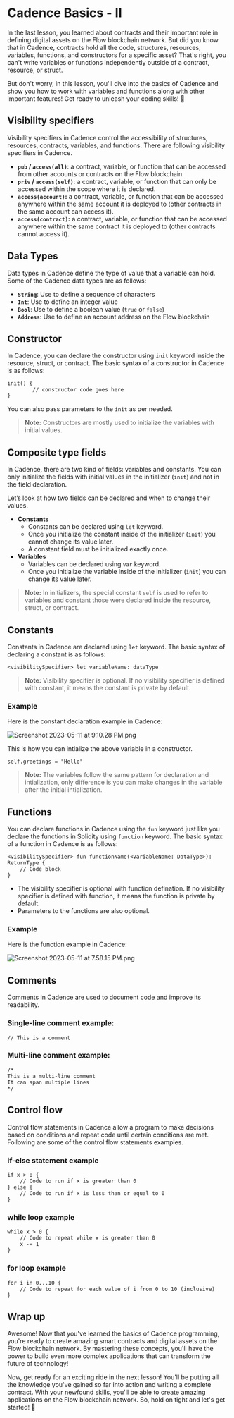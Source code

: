 # Cadence Basics - II

In the last lesson, you learned about contracts and their important role in defining digital assets on the Flow blockchain network. But did you know that in Cadence, contracts hold all the code, structures, resources, variables, functions, and constructors for a specific asset? That's right, you can't write variables or functions independently outside of a contract, resource, or struct.

But don't worry, in this lesson, you'll dive into the basics of Cadence and show you how to work with variables and functions along with other important features! Get ready to unleash your coding skills! 🚀

## Visibility specifiers

Visibility specifiers in Cadence control the accessibility of structures, resources, contracts, variables, and functions. There are following visibility specifiers in Cadence.

- **`pub` / `access(all)`**: a contract, variable, or function that can be accessed from other accounts or contracts on the Flow blockchain.
- **`priv` / `access(self)`**: a contract, variable, or function that can only be accessed within the scope where it is declared.
- **`access(account)`:** a contract, variable, or function that can be accessed anywhere within the same account it is deployed to (other contracts in the same account can access it).
- **`access(contract)`:** a contract, variable, or function that can be accessed anywhere within the same contract it is deployed to (other contracts cannot access it).

## Data Types

Data types in Cadence define the type of value that a variable can hold. Some of the Cadence data types are as follows:

- **`String`**: Use to define a sequence of characters
- **`Int`**: Use to define an integer value
- **`Bool`**: Use to define a boolean value (`true` or `false`)
- **`Address`**: Use to define an account address on the Flow blockchain

## Constructor

In Cadence, you can declare the constructor using `init` keyword inside the resource, struct, or contract. The basic syntax of a constructor in Cadence is as follows:

```
init() {
		// constructor code goes here
}
```

You can also pass parameters to the `init` as per needed.

> **Note:** Constructors are mostly used to initialize the variables with initial values.

## Composite type fields

In Cadence, there are two kind of fields: variables and constants. You can only initialize the fields with initial values in the initializer (`init`) and not in the field declaration.

Let’s look at how two fields can be declared and when to change their values.

- **Constants**
  - Constants can be declared using `let` keyword.
  - Once you initialize the constant inside of the initializer (`init`) you cannot change its value later.
  - A constant field must be initialized exactly once.
- **Variables**
  - Variables can be declared using `var` keyword.
  - Once you initialize the variable inside of the initializer (`init`) you can change its value later.

> **Note:** In initializers, the special constant `self` is used to refer to variables and constant those were declared inside the resource, struct, or contract.

## Constants

Constants in Cadence are declared using `let` keyword. The basic syntax of declaring a constant is as follows:

```
<visibilitySpecifier> let variableName: dataType
```

> **Note:** Visibility specifier is optional. If no visibility specifier is defined with constant, it means the constant is private by default.

### Example

Here is the constant declaration example in Cadence:

![Screenshot 2023-05-11 at 9.10.28 PM.png](https://github.com/0xmetaschool/Learning-Projects/blob/main/assests_for_all/Write%20Your%20First%20Smart%20Contract%20on%20Flow%20Blockchain/2.%20Unleash%20the%20Power%20of%20Cadence%20Programming%20Languag/%F0%9F%A4%AF%20Cadence%20Basics%20-%20II%205bbeaef043ee4e2fafcb4d0c9690e303/Screenshot_2023-05-11_at_9.10.28_PM.webp?raw=true)

This is how you can intialize the above variable in a constructor.

```
self.greetings = "Hello"
```

> **Note:** The variables follow the same pattern for declaration and intialization, only difference is you can make changes in the variable after the initial intialization.

## Functions

You can declare functions in Cadence using the `fun` keyword just like you declare the functions in Solidity using `function` keyword. The basic syntax of a function in Cadence is as follows:

```
<visibilitySpecifier> fun functionName(<VariableName: DataType>): ReturnType {
    // Code block
}
```

- The visibility specifier is optional with function defination. If no visibility specifier is defined with function, it means the function is private by default.
- Parameters to the functions are also optional.

### Example

Here is the function example in Cadence:

![Screenshot 2023-05-11 at 7.58.15 PM.png](https://github.com/0xmetaschool/Learning-Projects/blob/main/assests_for_all/Write%20Your%20First%20Smart%20Contract%20on%20Flow%20Blockchain/2.%20Unleash%20the%20Power%20of%20Cadence%20Programming%20Languag/%F0%9F%A4%AF%20Cadence%20Basics%20-%20II%205bbeaef043ee4e2fafcb4d0c9690e303/Screenshot_2023-05-11_at_7.58.15_PM.webp?raw=true)

## Comments

Comments in Cadence are used to document code and improve its readability.

### Single-line comment example:

```
// This is a comment
```

### Multi-line comment example:

```
/*
This is a multi-line comment
It can span multiple lines
*/
```

## Control flow

Control flow statements in Cadence allow a program to make decisions based on conditions and repeat code until certain conditions are met. Following are some of the control flow statements examples.

### if-else statement example

```
if x > 0 {
    // Code to run if x is greater than 0
} else {
    // Code to run if x is less than or equal to 0
}
```

### while loop example

```
while x > 0 {
    // Code to repeat while x is greater than 0
    x -= 1
}
```

### for loop example

```
for i in 0...10 {
    // Code to repeat for each value of i from 0 to 10 (inclusive)
}
```

## Wrap up

Awesome! Now that you've learned the basics of Cadence programming, you're ready to create amazing smart contracts and digital assets on the Flow blockchain network. By mastering these concepts, you'll have the power to build even more complex applications that can transform the future of technology!

Now, get ready for an exciting ride in the next lesson! You'll be putting all the knowledge you've gained so far into action and writing a complete contract. With your newfound skills, you'll be able to create amazing applications on the Flow blockchain network. So, hold on tight and let's get started! 🚀

